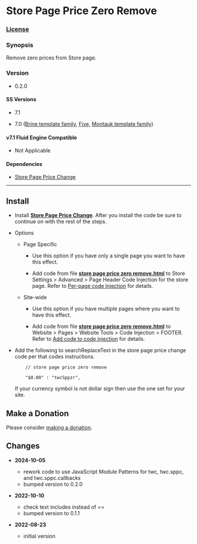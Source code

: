 # Store Page Price Zero Remove

### [License][1]

### Synopsis

Remove zero prices from Store page.

### Version

  * 0.2.0

#### SS Versions

  * 7.1
  
  * 7.0 ([Brine template family][2], [Five][3], [Montauk template family][4])

#### v7.1 Fluid Engine Compatible

  * Not Applicable

#### Dependencies

  * [Store Page Price Change][5]

---

## Install

* Install **[Store Page Price Change][6]**. After you install the code be sure
  to continue on with the rest of the steps.
  
* Options

  * Page Specific
  
    * Use this option if you have only a single page you want to have this
      effect.
      
    * Add code from file **[store page price zero remove.html][7]** to
      Store Settings > Advanced > Page Header Code Injection for the store page.
      Refer to [Per-page code injection][8] for details.
      
  * Site-wide
  
    * Use this option if you have multiple pages where you want to have this
      effect.
      
    * Add code from file **[store page price zero remove.html][7]** to
      Website > Pages > Website Tools > Code Injection > FOOTER. Refer to [Add
      code to code injection][9] for details.
      
* Add the following to searchReplaceText in the store page price change code per
  that codes instructions.
  
  ```
      // store page price zero remove
      
      "$0.00" : "twcSppzr",
    ```
    
  If your currency symbol is not dollar sign then use the one set for your site.

## Make a Donation

Please consider [making a donation][10].

## Changes

* **2024-10-05**

  * rework code to use JavaScript Module Patterns for twc, twc.sppc, and
    twc.sppc.callbacks
  * bumped version to 0.2.0
  
* **2022-10-10**

  * check text includes instead of ==
  * bumped version to 0.1.1
  
* **2022-08-23**

  * initial version

[1]: https://github.com/tomsWebConsulting/twcsl/blob/main/LICENSE.txt#L1
[2]: https://support.squarespace.com/hc/en-us/articles/212512738-Brine-template-family
[3]: https://support.squarespace.com/hc/en-us/articles/206544937-Five-template
[4]: https://support.squarespace.com/hc/en-us/articles/205815568-Montauk-template-family
[5]: https://github.com/tomsWebConsulting/twcsl/tree/main/Page/Store/Store%20Page%20Price%20Change
[6]: https://github.com/tomsWebConsulting/twcsl/tree/main/Page/Store/Store%20Page%20Price%20Change#store-price-change
[7]: store%20page%20price%20zero%20remove.html#L1
[8]: https://support.squarespace.com/hc/en-us/articles/205815908-Using-code-injection#toc-per-page-code-injection
[9]: https://support.squarespace.com/hc/en-us/articles/205815908-Using-code-injection#toc-add-code-to-code-injection
[10]: https://github.com/tomsWebConsulting/twcsl#make-a-donation
